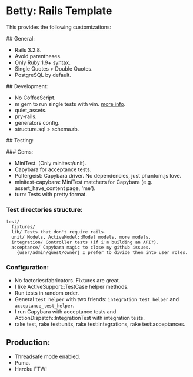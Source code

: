 # Betty: Rails Template

This provides the following customizations:

## General:

+ Rails 3.2.8.
+ Avoid parentheses.
+ Only Ruby 1.9+ syntax.
+ Single Quotes > Double Quotes.
+ PostgreSQL by default.

## Development:

+ No CoffeeScript.
+ m gem to run single tests with vim. [more info](https://github.com/frodsan/dotfiles/blob/master/vimrc#L158).
+ quiet_assets.
+ pry-rails.
+ generators config.
+ structure.sql > schema.rb.

## Testing:

### Gems:

+ MiniTest. (Only minitest/unit).
+ Capybara for acceptance tests.
+ Poltergeist: Capybara driver. No dependencies, just phantom.js love.
+ minitest-capybara: MiniTest matchers for Capybara
  (e.g. assert_have_content page, 'me').
+ turn: Tests with pretty format.

### Test directories structure:

```
test/
  fixtures/
  lib/ Tests that don't require rails.
  unit/ Models, ActiveModel::Model models, more models.
  integration/ Controller tests (if i'm building an API?).
  acceptance/ Capybara magic to close my github issues.
    {user/admin/guest/owner} I prefer to divide them into user roles.
```

### Configuration:

+ No factories/fabricators. Fixtures are great.
+ I like ActiveSupport::TestCase helper methods.
+ Run tests in random order.
+ General `test_helper` with two friends: `integration_test_helper` and
  `acceptance_test_helper`.
+ I run Capybara with acceptance tests and ActionDispatch::IntegrationTest with
  integration tests.
+ rake test, rake test:units, rake test:integrations, rake test:acceptances.

## Production:

+ Threadsafe mode enabled.
+ Puma.
+ Heroku FTW!
